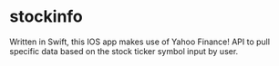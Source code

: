 # stockinfo
Written in Swift, this IOS app makes use of Yahoo Finance! API to pull specific data based on the stock ticker symbol input by user. 
